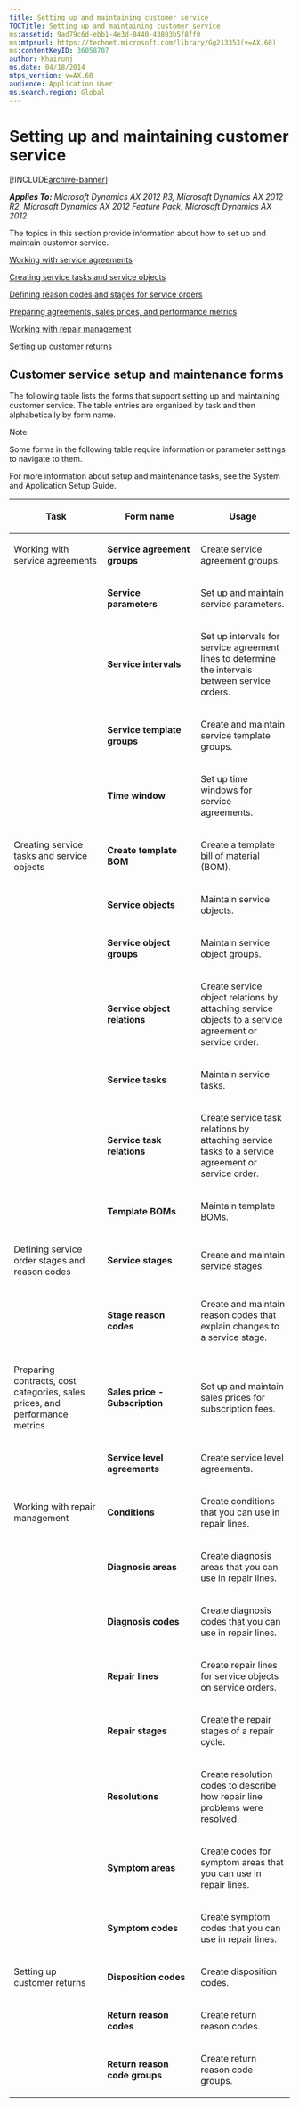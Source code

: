 ```yaml
---
title: Setting up and maintaining customer service
TOCTitle: Setting up and maintaining customer service
ms:assetid: 9ad79c6d-ebb1-4e3d-8440-43803b5f8ff0
ms:mtpsurl: https://technet.microsoft.com/library/Gg213353(v=AX.60)
ms:contentKeyID: 36058707
author: Khairunj
ms.date: 04/18/2014
mtps_version: v=AX.60
audience: Application User
ms.search.region: Global
---
```


# Setting up and maintaining customer service 


[!INCLUDE[archive-banner](includes/archive-banner.md)]


_**Applies To:** Microsoft Dynamics AX 2012 R3, Microsoft Dynamics AX 2012 R2, Microsoft Dynamics AX 2012 Feature Pack, Microsoft Dynamics AX 2012_

The topics in this section provide information about how to set up and maintain customer service.

[Working with service agreements](working-with-service-agreements.md)

[Creating service tasks and service objects](creating-service-tasks-and-service-objects.md)

[Defining reason codes and stages for service orders](defining-reason-codes-and-stages-for-service-orders.md)

[Preparing agreements, sales prices, and performance metrics](preparing-agreements-sales-prices-and-performance-metrics.md)

[Working with repair management](working-with-repair-management.md)

[Setting up customer returns](setting-up-customer-returns.md)

## Customer service setup and maintenance forms

The following table lists the forms that support setting up and maintaining customer service. The table entries are organized by task and then alphabetically by form name.


> [!NOTE]
> <P>Some forms in the following table require information or parameter settings to navigate to them.</P>



For more information about setup and maintenance tasks, see the System and Application Setup Guide.

<table>
<colgroup>
<col style="width: 33%" />
<col style="width: 33%" />
<col style="width: 33%" />
</colgroup>
<thead>
<tr class="header">
<th><p>Task</p></th>
<th><p>Form name</p></th>
<th><p>Usage</p></th>
</tr>
</thead>
<tbody>
<tr class="odd">
<td><p>Working with service agreements</p></td>
<td><p><strong>Service agreement groups</strong></p></td>
<td><p>Create service agreement groups.</p></td>
</tr>
<tr class="even">
<td><p></p></td>
<td><p><strong>Service parameters</strong></p></td>
<td><p>Set up and maintain service parameters.</p></td>
</tr>
<tr class="odd">
<td><p></p></td>
<td><p><strong>Service intervals</strong></p></td>
<td><p>Set up intervals for service agreement lines to determine the intervals between service orders.</p></td>
</tr>
<tr class="even">
<td><p></p></td>
<td><p><strong>Service template groups</strong></p></td>
<td><p>Create and maintain service template groups.</p></td>
</tr>
<tr class="odd">
<td><p></p></td>
<td><p><strong>Time window</strong></p></td>
<td><p>Set up time windows for service agreements.</p></td>
</tr>
<tr class="even">
<td><p>Creating service tasks and service objects</p></td>
<td><p><strong>Create template BOM</strong></p></td>
<td><p>Create a template bill of material (BOM).</p></td>
</tr>
<tr class="odd">
<td><p></p></td>
<td><p><strong>Service objects</strong></p></td>
<td><p>Maintain service objects.</p></td>
</tr>
<tr class="even">
<td><p></p></td>
<td><p><strong>Service object groups</strong></p></td>
<td><p>Maintain service object groups.</p></td>
</tr>
<tr class="odd">
<td><p></p></td>
<td><p><strong>Service object relations</strong></p></td>
<td><p>Create service object relations by attaching service objects to a service agreement or service order.</p></td>
</tr>
<tr class="even">
<td><p></p></td>
<td><p><strong>Service tasks</strong></p></td>
<td><p>Maintain service tasks.</p></td>
</tr>
<tr class="odd">
<td><p></p></td>
<td><p><strong>Service task relations</strong></p></td>
<td><p>Create service task relations by attaching service tasks to a service agreement or service order.</p></td>
</tr>
<tr class="even">
<td><p></p></td>
<td><p><strong>Template BOMs</strong></p></td>
<td><p>Maintain template BOMs.</p></td>
</tr>
<tr class="odd">
<td><p>Defining service order stages and reason codes</p></td>
<td><p><strong>Service stages</strong></p></td>
<td><p>Create and maintain service stages.</p></td>
</tr>
<tr class="even">
<td><p></p></td>
<td><p><strong>Stage reason codes</strong></p></td>
<td><p>Create and maintain reason codes that explain changes to a service stage.</p></td>
</tr>
<tr class="odd">
<td><p>Preparing contracts, cost categories, sales prices, and performance metrics</p></td>
<td><p><strong>Sales price - Subscription</strong></p></td>
<td><p>Set up and maintain sales prices for subscription fees.</p></td>
</tr>
<tr class="even">
<td><p></p></td>
<td><p><strong>Service level agreements</strong></p></td>
<td><p>Create service level agreements.</p></td>
</tr>
<tr class="odd">
<td><p>Working with repair management</p></td>
<td><p><strong>Conditions</strong></p></td>
<td><p>Create conditions that you can use in repair lines.</p></td>
</tr>
<tr class="even">
<td><p></p></td>
<td><p><strong>Diagnosis areas</strong></p></td>
<td><p>Create diagnosis areas that you can use in repair lines.</p></td>
</tr>
<tr class="odd">
<td><p></p></td>
<td><p><strong>Diagnosis codes</strong></p></td>
<td><p>Create diagnosis codes that you can use in repair lines.</p></td>
</tr>
<tr class="even">
<td><p></p></td>
<td><p><strong>Repair lines</strong></p></td>
<td><p>Create repair lines for service objects on service orders.</p></td>
</tr>
<tr class="odd">
<td><p></p></td>
<td><p><strong>Repair stages</strong></p></td>
<td><p>Create the repair stages of a repair cycle.</p></td>
</tr>
<tr class="even">
<td><p></p></td>
<td><p><strong>Resolutions</strong></p></td>
<td><p>Create resolution codes to describe how repair line problems were resolved.</p></td>
</tr>
<tr class="odd">
<td><p></p></td>
<td><p><strong>Symptom areas</strong></p></td>
<td><p>Create codes for symptom areas that you can use in repair lines.</p></td>
</tr>
<tr class="even">
<td><p></p></td>
<td><p><strong>Symptom codes</strong></p></td>
<td><p>Create symptom codes that you can use in repair lines.</p></td>
</tr>
<tr class="odd">
<td><p>Setting up customer returns</p></td>
<td><p><strong>Disposition codes</strong></p></td>
<td><p>Create disposition codes.</p></td>
</tr>
<tr class="even">
<td><p></p></td>
<td><p><strong>Return reason codes</strong></p></td>
<td><p>Create return reason codes.</p></td>
</tr>
<tr class="odd">
<td><p></p></td>
<td><p><strong>Return reason code groups</strong></p></td>
<td><p>Create return reason code groups.</p></td>
</tr>
</tbody>
</table>

  


